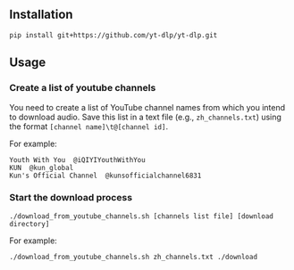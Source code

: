 ## Installation
```shell
pip install git+https://github.com/yt-dlp/yt-dlp.git
```

## Usage
### Create a list of youtube channels
You need to create a list of YouTube channel names from which you intend to download audio. Save this list in a text file (e.g., `zh_channels.txt`) using the format `[channel name]\t@[channel id]`.

For example:
```
Youth With You  @iQIYIYouthWithYou
KUN  @kun_global
Kun's Official Channel  @kunsofficialchannel6831
```

### Start the download process
```shell
./download_from_youtube_channels.sh [channels list file] [download directory]
```

For example:
```shell
./download_from_youtube_channels.sh zh_channels.txt ./download
```
